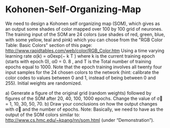 # Kohonen-Self-Organizing-Map
We need to design a Kohonen self organizing map (SOM), which gives as an output some shades of color mapped over
100 by 100 grid of neurones. The training input of the SOM are 24 colors (use shades of red, green, blue, with some
yellow, teal and pink) which you can chose from the "RGB Color Table: Basic Colors" section of this page:
http://www.rapidtables.com/web/color/RGB_Color.htm
Using a time varying learning rate α(k) = α0exp(− k
T
) where k is the current training epoch (starts with
epoch 0), α0 = 0. 8 , and T is the Total number of training epochs equal to 1000. Note that the epoch training
involves all twenty four input samples for the 24 chosen colors to the network (hint: calibrate the color codes
to values between 0 and 1, instead of being between 0 and 255). Initial weights are randomized. 

a) Generate a figure of the original grid (random weights) followed by figures of the SOM after 20, 40, 100, 1000
epochs. Change the value of σ଴ = 1, 10, 30, 50, 70.
b) Draw your conclusions on how the output changes with σ଴ and the number of epochs.
Note: Basically, we need to have as the output of the SOM colors similar to:
http://www.cs.hmc.edu/~kpang/nn/som.html (under “Demonstration”).
